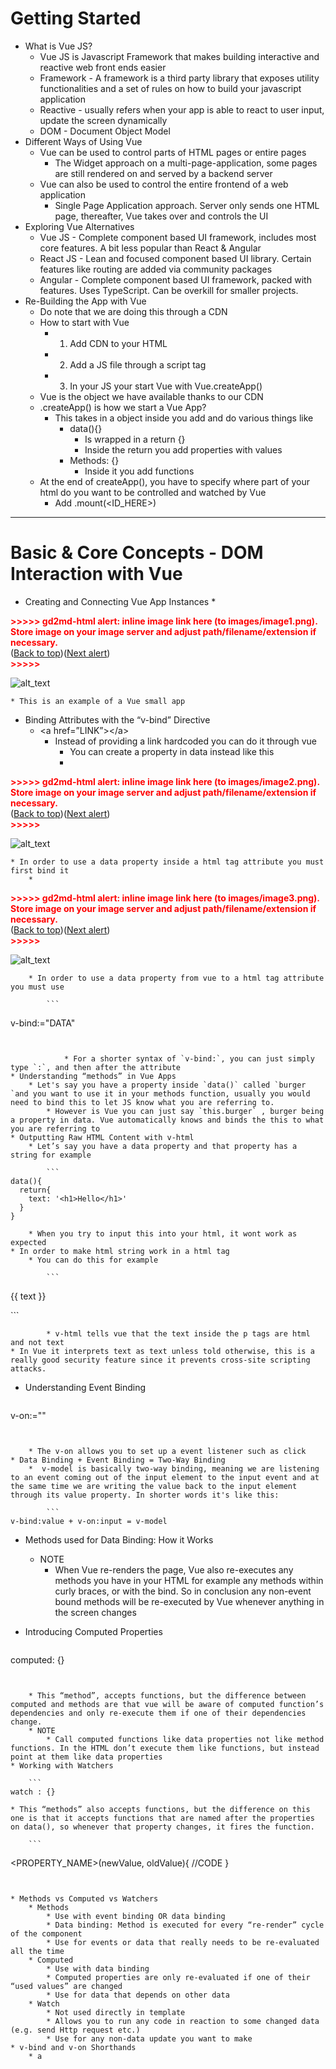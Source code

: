 # Getting Started



* What is Vue JS?
    * Vue JS is Javascript Framework that makes building interactive and reactive web front ends easier
    * Framework - A framework is a third party library that exposes utility functionalities and a set of rules on how to build your javascript application
    * Reactive - usually refers when your app is able to react to user input, update the screen dynamically
    * DOM - Document Object Model
* Different Ways of Using Vue
    * Vue can be used to control parts of HTML pages or entire pages
        * The Widget approach on a multi-page-application, some pages are still rendered on and served by a backend server
    * Vue can also be used to control the entire frontend of a web application
        * Single Page Application approach. Server only sends one HTML page, thereafter, Vue takes over and controls the UI
* Exploring Vue Alternatives
    * Vue JS - Complete component based UI framework, includes most core features. A bit less popular than React & Angular
    * React JS - Lean and focused component based UI library. Certain features like routing are added via community packages
    * Angular - Complete component based UI framework, packed with features. Uses TypeScript. Can be overkill for smaller projects.
* Re-Building the App with Vue
    * Do note that we are doing this through a CDN
    * How to start with Vue
        * 1. Add CDN to your HTML 
        * 2. Add a JS file through a script tag
        * 3. In your JS your start Vue with Vue.createApp()
    * Vue is the object we have available thanks to our CDN
    * .createApp() is how we start a Vue App?
        * This takes in a object inside you add and do various things like
            * data(){}
                * Is wrapped in a return {}
                * Inside the return you add properties with  values
            * Methods: {}
                * Inside it you add functions
    * At the end of createApp(), you have to specify where part of your html do you want to be controlled and watched by Vue
        * Add .mount(&lt;ID_HERE>)


---


# Basic & Core Concepts - DOM Interaction with Vue



* Creating and Connecting Vue App Instances
    * 

<p id="gdcalert1" ><span style="color: red; font-weight: bold">>>>>>  gd2md-html alert: inline image link here (to images/image1.png). Store image on your image server and adjust path/filename/extension if necessary. </span><br>(<a href="#">Back to top</a>)(<a href="#gdcalert2">Next alert</a>)<br><span style="color: red; font-weight: bold">>>>>> </span></p>


![alt_text](images/image1.png "image_tooltip")

    * This is an example of a Vue small app
* Binding Attributes with the “v-bind” Directive
    * &lt;a href=”LINK”>&lt;/a>
        * Instead of providing a link hardcoded you can do it through vue
            * You can create a property in data instead like this
            * 

<p id="gdcalert2" ><span style="color: red; font-weight: bold">>>>>>  gd2md-html alert: inline image link here (to images/image2.png). Store image on your image server and adjust path/filename/extension if necessary. </span><br>(<a href="#">Back to top</a>)(<a href="#gdcalert3">Next alert</a>)<br><span style="color: red; font-weight: bold">>>>>> </span></p>


![alt_text](images/image2.png "image_tooltip")

    * In order to use a data property inside a html tag attribute you must first bind it
        * 

<p id="gdcalert3" ><span style="color: red; font-weight: bold">>>>>>  gd2md-html alert: inline image link here (to images/image3.png). Store image on your image server and adjust path/filename/extension if necessary. </span><br>(<a href="#">Back to top</a>)(<a href="#gdcalert4">Next alert</a>)<br><span style="color: red; font-weight: bold">>>>>> </span></p>


![alt_text](images/image3.png "image_tooltip")

        * In order to use a data property from vue to a html tag attribute you must use

            ```
v-bind:<attribute>="DATA"
```


            * For a shorter syntax of `v-bind:`, you can just simply type `:`, and then after the attribute 
* Understanding “methods” in Vue Apps
    * Let's say you have a property inside `data()` called `burger `and you want to use it in your methods function, usually you would need to bind this to let JS know what you are referring to.
        * However is Vue you can just say `this.burger` , burger being a property in data. Vue automatically knows and binds the this to what you are referring to
* Outputting Raw HTML Content with v-html
    * Let’s say you have a data property and that property has a string for example

        ```
data(){
  return{
    text: '<h1>Hello</h1>'
  }
}
```


        * When you try to input this into your html, it wont work as expected
    * In order to make html string work in a html tag
        * You can do this for example

            ```
<p v-html>{{ text }}</p>
```


            * v-html tells vue that the text inside the p tags are html and not text
    * In Vue it interprets text as text unless told otherwise, this is a really good security feature since it prevents cross-site scripting attacks.
* Understanding Event Binding

    ```
v-on:<EVENT>="<STUFF>"
```


    * The v-on allows you to set up a event listener such as click 
* Data Binding + Event Binding = Two-Way Binding
    *  v-model is basically two-way binding, meaning we are listening to an event coming out of the input element to the input event and at the same time we are writing the value back to the input element through its value property. In shorter words it's like this:

        ```
v-bind:value + v-on:input = v-model
```


* Methods used for Data Binding: How it Works
    * NOTE
        * When Vue re-renders the page, Vue also re-executes any methods you have in your HTML for example any methods within curly braces, or with the bind. So in conclusion any non-event bound methods will be re-executed by Vue whenever anything in the screen changes
* Introducing Computed Properties

    ```
computed: {}
```


    * This “method”, accepts functions, but the difference between computed and methods are that vue will be aware of computed function’s dependencies and only re-execute them if one of their dependencies change.
    * NOTE
        * Call computed functions like data properties not like method functions. In the HTML don’t execute them like functions, but instead point at them like data properties
* Working with Watchers

    ```
watch : {}
```


    * This “methods” also accepts functions, but the difference on this one is that it accepts functions that are named after the properties on data(), so whenever that property changes, it fires the function.

        ```
<PROPERTY_NAME>(newValue, oldValue){ //CODE }
```


* Methods vs Computed vs Watchers
    * Methods
        * Use with event binding OR data binding
        * Data binding: Method is executed for every “re-render” cycle of the component
        * Use for events or data that really needs to be re-evaluated all the time
    * Computed
        * Use with data binding
        * Computed properties are only re-evaluated if one of their “used values” are changed
        * Use for data that depends on other data
    * Watch
        * Not used directly in template
        * Allows you to run any code in reaction to some changed data (e.g. send Http request etc.)
        * Use for any non-data update you want to make
* v-bind and v-on Shorthands
    * a